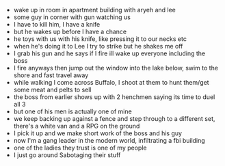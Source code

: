 - wake up in room in apartment building with aryeh and lee
- some guy in corner with gun watching us
- I have to kill him, I have a knife
- but he wakes up before I have a chance
- he toys with us with his knife, like pressing it to our necks etc
- when he's doing it to Lee I try to strike but he shakes me off
- I grab his gun and he says if I fire ill wake up everyone including the boss
- I fire anyways then jump out the window into the lake below, swim to the shore and fast travel away
- while walking I come across Buffalo, I shoot at them to hunt them/get some meat and pelts to sell
- the boss from earlier shows up with 2 henchmen saying its time to duel all 3
- but one of his men is actually one of mine
- we keep backing up against a fence and step through to a different set, there's a white van and a RPG on the ground
- I pick it up and we make short work of the boss and his guy
- now I'm a gang leader in the modern world, infiltrating a fbi building
- one of the ladies they trust is one of my people
- I just go around Sabotaging their stuff
